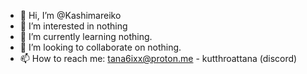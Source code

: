 - 👋 Hi, I’m @Kashimareiko
- 👀 I’m interested in nothing
- 🌱 I’m currently learning nothing.
- 💞️ I’m looking to collaborate on nothing.
- 📫 How to reach me: tana6ixx@proton.me - kutthroattana (discord)
